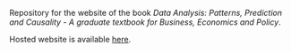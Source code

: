 Repository for the website of the book *Data Analysis: Patterns, Prediction and Causality - A graduate textbook for Business, Economics and Policy*.

Hosted website is available [here](https://csokaimola.github.io/book-pilot/).
